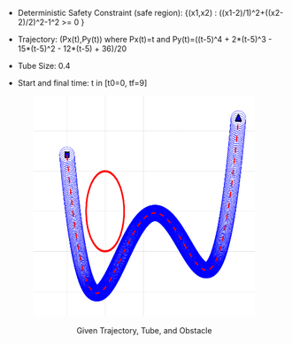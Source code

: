

- Deterministic Safety Constraint (safe region): {(x1,x2) : ((x1-2)/1)^2+((x2-2)/2)^2-1^2 >= 0 }


- Trajectory: (Px(t),Py(t))  where Px(t)=t and Py(t)=((t-5)^4 + 2*(t-5)^3 - 15*(t-5)^2 - 12*(t-5) + 36)/20

- Tube Size: 0.4

- Start and final time: t in [t0=0, tf=9]

<p align="center">
<img src="https://github.com/jasour/Real-Time-Risk-Bounded-Tube-based-Trajectory-Safety-Verification/blob/main/Examples/Deterministic%20Scenarios/Example_3_2D_Tube/plot.png" width="400" height="400" />
<p align = "center">
<p align="center">
Given Trajectory, Tube, and Obstacle
<p align = "center">
